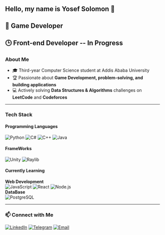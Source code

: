 ## Hello, my name is Yosef Solomon 👋  
## 🚀 Game Developer  
## 🕒 Front-end Developer -- In Progress  

### About Me
- 🎓 Third-year Computer Science student at Addis Ababa University  
- 🏆 Passionate about **Game Development, problem-solving, and building applications**  
- 💻 Actively solving **Data Structures & Algorithms** challenges on **LeetCode** and **Codeforces**  

---  
### Tech Stack  
#### **Programming Languages**  
![Python](https://img.shields.io/badge/Python-3776AB?style=for-the-badge&logo=python&logoColor=white)
![C#](https://img.shields.io/badge/C%23-239120?style=for-the-badge&logo=csharp&logoColor=white)
![C++](https://img.shields.io/badge/C++-00599C?style=for-the-badge&logo=cplusplus&logoColor=white)
![Java](https://img.shields.io/badge/Java-007396?style=for-the-badge&logo=java&logoColor=white)

#### **FrameWorks**  
![Unity](https://img.shields.io/badge/Unity-000000?style=for-the-badge&logo=unity&logoColor=white)
![Raylib](https://img.shields.io/badge/Raylib-0000FF?style=for-the-badge&logo=raylib&logoColor=white)


#### **Currently Learning**  
**Web Development**  
![JavaScript](https://img.shields.io/badge/JavaScript-F7DF1E?style=for-the-badge&logo=javascript&logoColor=black)
![React](https://img.shields.io/badge/React-20232A?style=for-the-badge&logo=react&logoColor=61DAFB)
![Node.js](https://img.shields.io/badge/Node.js-43853D?style=for-the-badge&logo=node.js&logoColor=white)  
**DataBase**  
![PostgreSQL](https://img.shields.io/badge/PostgreSQL-316192?style=for-the-badge&logo=postgresql&logoColor=white)  

---  
### 📫 Connect with Me
[![LinkedIn](https://img.shields.io/badge/LinkedIn-0077B5?style=for-the-badge&logo=linkedin&logoColor=white)](https://www.linkedin.com/in/yosef-solomon-aa39a8313/)
[![Telegram](https://img.shields.io/badge/Telegram-2CA5E0?style=for-the-badge&logo=telegram&logoColor=white)](https://t.me/JosiSol)
[![Email](https://img.shields.io/badge/Email-D14836?style=for-the-badge&logo=gmail&logoColor=white)](mailto:yosefsolomon21@gmail.com)


<!--
**JosiSol/JosiSol** is a ✨ _special_ ✨ repository because its `README.md` (this file) appears on your GitHub profile.

Here are some ideas to get you started:

- 🔭 I’m currently working on ...
- 🌱 I’m currently learning ...
- 👯 I’m looking to collaborate on ...
- 🤔 I’m looking for help with ...
- 💬 Ask me about ...
- 📫 How to reach me: ...
- 😄 Pronouns: ...
- ⚡ Fun fact: ...
-->

